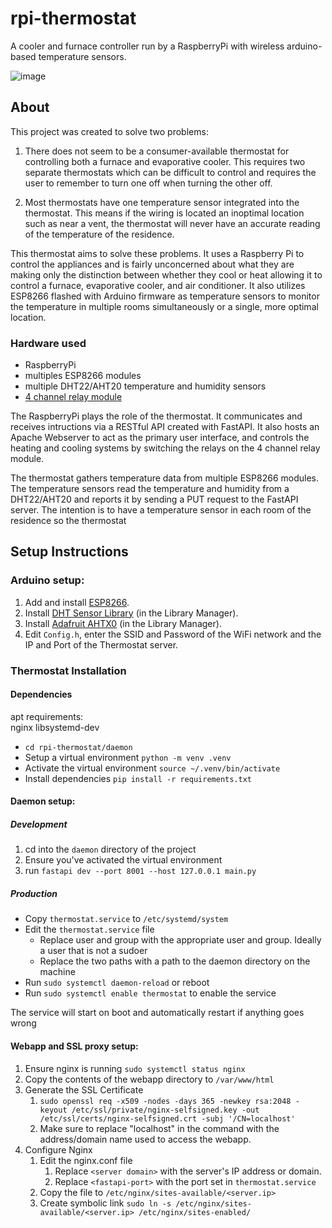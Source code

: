 # rpi-thermostat

A cooler and furnace controller run by a RaspberryPi with wireless arduino-based temperature sensors.

![image](https://github.com/user-attachments/assets/b730898e-81bf-48fd-b9f2-f95659548468)

## About
This project was created to solve two problems:

1. There does not seem to be a consumer-available thermostat for controlling both a furnace and evaporative cooler. This requires two separate thermostats which can be difficult to control and requires the user to remember to turn one off when turning the other off.

2. Most thermostats have one temperature sensor integrated into the thermostat. This means if the wiring is located an inoptimal location such as near a vent, the thermostat will never have an accurate reading of the temperature of the residence.

This thermostat aims to solve these problems. It uses a Raspberry Pi to control the appliances and is fairly unconcerned about what they are making only the distinction between whether they cool or heat allowing it to control a furnace, evaporative cooler, and air conditioner. It also utilizes ESP8266 flashed with Arduino firmware as temperature sensors to monitor the temperature in multiple rooms simultaneously or a single, more optimal location.

### Hardware used
* RaspberryPi
* multiples ESP8266 modules
* multiple DHT22/AHT20 temperature and humidity sensors
* [4 channel relay module](https://www.amazon.com/gp/product/B00KTEN3TM)

The RaspberryPi plays the role of the thermostat. It communicates and receives intructions via a RESTful API created with FastAPI. It also hosts an Apache Webserver to act as the primary user interface, and controls the heating and cooling systems by switching the relays on the 4 channel relay module.

The thermostat gathers temperature data from multiple ESP8266 modules. The temperature sensors read the temperature and humidity from a DHT22/AHT20 and reports it by sending a PUT request to the FastAPI server. The intention is to have a temperature sensor in each room of the residence so the thermostat 

## Setup Instructions


### Arduino setup:

1. Add and install [ESP8266](https://github.com/esp8266/Arduino).
2. Install [DHT Sensor Library](https://github.com/adafruit/DHT-sensor-library) (in the Library Manager).
3. Install [Adafruit AHTX0](https://github.com/adafruit/Adafruit_AHTX0) (in the Library Manager).
4. Edit `Config.h`, enter the SSID and Password of the WiFi network and the IP and Port of the Thermostat server.

### Thermostat Installation

#### Dependencies
apt requirements:  
nginx libsystemd-dev

 - `cd rpi-thermostat/daemon`
 - Setup a virtual environment `python -m venv .venv`
 - Activate the virtual environment `source ~/.venv/bin/activate`
 - Install dependencies `pip install -r requirements.txt`

#### Daemon setup:

##### Development

1. cd into the `daemon` directory of the project
2. Ensure you've activated the virtual environment
2. run `fastapi dev --port 8001 --host 127.0.0.1 main.py`

##### Production

- Copy `thermostat.service` to `/etc/systemd/system`
- Edit the `thermostat.service` file 
    - Replace user and group with the appropriate user and group. Ideally a user that is not a sudoer
    - Replace the two paths with a path to the daemon directory on the machine
- Run `sudo systemctl daemon-reload` or reboot
- Run `sudo systemctl enable thermostat` to enable the service

The service will start on boot and automatically restart if anything goes wrong

#### Webapp and SSL proxy setup:

1. Ensure nginx is running `sudo systemctl status nginx`
2. Copy the contents of the webapp directory to `/var/www/html`
3. Generate the SSL Certificate
    1. `sudo openssl req -x509 -nodes -days 365 -newkey rsa:2048 -keyout /etc/ssl/private/nginx-selfsigned.key -out /etc/ssl/certs/nginx-selfsigned.crt -subj '/CN=localhost'`
    2. Make sure to replace "localhost" in the command with the address/domain name used to access the webapp.
4. Configure Nginx
    1. Edit the nginx.conf file
        1. Replace `<server domain>` with the server's IP address or domain.
        2. Replace `<fastapi-port>` with the port set in `thermostat.service`
    2. Copy the file to `/etc/nginx/sites-available/<server.ip>`
    3. Create symbolic link `sudo ln -s /etc/nginx/sites-available/<server.ip> /etc/nginx/sites-enabled/`
